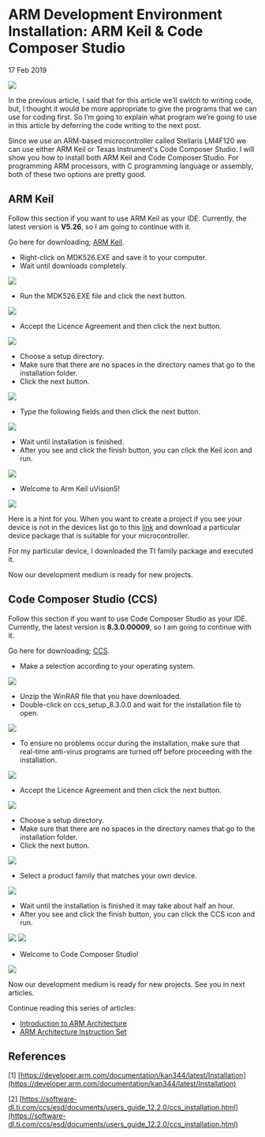 # ARM Development Environment Installation: ARM Keil & Code Composer Studio

17 Feb 2019

![](https://cdn-images-1.medium.com/max/800/1*-OnOzyRgSQl9x64x2rlT7Q.png)

In the previous article, I said that for this article we’ll switch to writing code, but, I thought it would be more appropriate to give the programs that we can use for coding first. So I’m going to explain what program we’re going to use in this article by deferring the code writing to the next post.

Since we use an ARM-based microcontroller called Stellaris LM4F120 we can use either ARM Keil or Texas Instrument's Code Composer Studio. I will show you how to install both ARM Keil and Code Composer Studio. For programming ARM processors, with C programming language or assembly, both of these two options are pretty good.

## ARM Keil

Follow this section if you want to use ARM Keil as your IDE. Currently, the latest version is **V5.26**, so I am going to continue with it.

Go here for downloading; [ARM Keil](https://www.keil.com/demo/eval/arm.htm#/DOWNLOAD).

*   Right-click on MDK526.EXE and save it to your computer.
*   Wait until downloads completely.

![](https://cdn-images-1.medium.com/max/800/1*qHOMyMZUsogF3sRYWmMW3g.png)

*   Run the MDK526.EXE file and click the next button.

![](https://cdn-images-1.medium.com/max/800/1*C0k2UY-SiiW8Rw_dxL0oPA.png)

*   Accept the Licence Agreement and then click the next button.

![](https://cdn-images-1.medium.com/max/800/1*cf9Du1sYpRVNe945nXdEdg.png)

*   Choose a setup directory.
*   Make sure that there are no spaces in the directory names that go to the installation folder.
*   Click the next button.

![](https://cdn-images-1.medium.com/max/800/1*trDewKPzBdxLTWtCdU2MtA.png)

*   Type the following fields and then click the next button.

![](https://cdn-images-1.medium.com/max/800/1*_hiGJSg7HARBWs3ANEguYA.png)

*   Wait until installation is finished.
*   After you see and click the finish button, you can click the Keil icon and run.

![](https://cdn-images-1.medium.com/max/800/1*yz0436215pz1JdS_hCUy9w.png)

*   Welcome to Arm Keil uVision5!

![](https://cdn-images-1.medium.com/max/800/1*3RiQe8J9xjMq4RYMZ0hnYg.png)

Here is a hint for you. When you want to create a project if you see your device is not in the devices list go to this [link](https://www.keil.com/dd2/pack/) and download a particular device package that is suitable for your microcontroller.

For my particular device, I downloaded the TI family package and executed it.

Now our development medium is ready for new projects.

## Code Composer Studio (CCS)

Follow this section if you want to use Code Composer Studio as your IDE. Currently, the latest version is **8.3.0.00009**, so I am going to continue with it.

Go here for downloading; [CCS](http://processors.wiki.ti.com/index.php/Download_CCS).

*   Make a selection according to your operating system.

![](https://cdn-images-1.medium.com/max/800/1*Sd3JysmRzKddIOU8aLonvg.png)

*   Unzip the WinRAR file that you have downloaded.
*   Double-click on ccs\_setup\_8.3.0.0 and wait for the installation file to open.

![](https://cdn-images-1.medium.com/max/800/1*VeOcmlcbdEMTiGRCDSCMWQ.png)

*   To ensure no problems occur during the installation, make sure that real-time anti-virus programs are turned off before proceeding with the installation.

![](https://cdn-images-1.medium.com/max/800/1*OkvpiiTCF9_x1qra_opx2A.png)

*   Accept the Licence Agreement and then click the next button.

![](https://cdn-images-1.medium.com/max/800/1*UIxxje0PGXTDLEqmLF04Qg.png)

*   Choose a setup directory.
*   Make sure that there are no spaces in the directory names that go to the installation folder.
*   Click the next button.

![](https://cdn-images-1.medium.com/max/800/1*yvX_tWwv4AJGoIkc8oQM8Q.png)

*   Select a product family that matches your own device.

![](https://cdn-images-1.medium.com/max/800/1*JkhTwnfQ65h_F2I63kbPTA.png)

*   Wait until the installation is finished it may take about half an hour.
*   After you see and click the finish button, you can click the CCS icon and run.

![](https://cdn-images-1.medium.com/max/800/1*dA-wEAoGwipiefrLMzfEcQ.png)
![](https://cdn-images-1.medium.com/max/800/1*x5Ao90N-XU57FB52sE_yrA.png)

*   Welcome to Code Composer Studio!

![](https://cdn-images-1.medium.com/max/800/1*cZr_oKL4ucqIbZvO2DEU7A.png)

Now our development medium is ready for new projects. See you in next articles.

Continue reading this series of articles:

*   [Introduction to ARM Architecture](https://erdo.dev/posts/2019-01-24_Introduction-to-ARM-Architecture)
*   [ARM Architecture Instruction Set](https://erdo.dev/posts/2019-07-06_ARM-Architecture-Instruction-Set)

## References

[1] [https://developer.arm.com/documentation/kan344/latest/Installation](https://developer.arm.com/documentation/kan344/latest/Installation)

[2] [https://software-dl.ti.com/ccs/esd/documents/users_guide_12.2.0/ccs_installation.html](https://software-dl.ti.com/ccs/esd/documents/users_guide_12.2.0/ccs_installation.html)